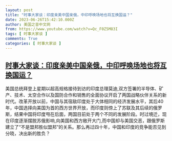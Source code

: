 ```yaml
---
layout: post
title: "时事大家谈：印度亲美中国亲俄，中印呼唤场地也将互换国运？"
date: 2023-06-26T15:42:10.000Z
author: 美国之音中文网
from: https://www.youtube.com/watch?v=Qc_F0Z5M83I
tags: [ 时事大家谈 ]
comments: True
categories: [ 时事大家谈 ]
---
```

<!--1687794130000-->
[时事大家谈：印度亲美中国亲俄，中印呼唤场地也将互换国运？](https://www.youtube.com/watch?v=Qc_F0Z5M83I)
------

<div>
美国总统拜登上星期以超高规格接待到访的印度总理莫迪,双方签署的半导体、矿产、技术、太空合作以及国防合作和销售的全面协议开启了两国战略伙伴关系的新时代。改革开放以前，中国与其宿敌印度处于大体相同的经济发展水平，其后40年，中国选择向美国为首的西方世界开放，而印度则傍上了苏联及其后续的俄罗斯，结果中国将印度甩在后面，两国目前处于两个不同的发展阶段。时过境迁，现在印度逐渐摆脱苏俄影响,向美国和西方敞开大门,而中国却与美国交恶，跟俄罗斯建立了“不是盟邦胜似盟邦”的关系。那么再过四十年，中国和印度的竞争能否见到分晓，决出新的胜负？
</div>

